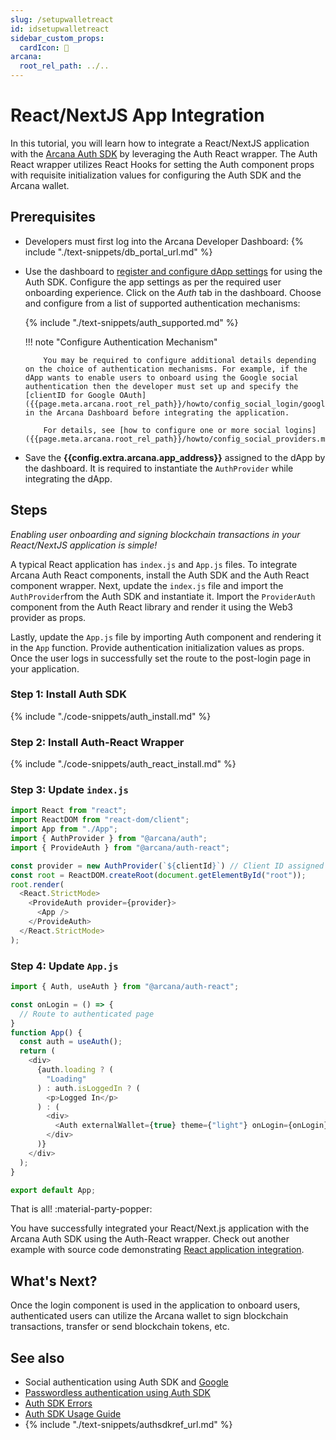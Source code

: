 ```yaml
---
slug: /setupwalletreact
id: idsetupwalletreact
sidebar_custom_props:
  cardIcon: 🔐 
arcana:
  root_rel_path: ../..
---
```


# React/NextJS App Integration

In this tutorial, you will learn how to integrate a React/NextJS application with the [Arcana Auth SDK]({{page.meta.arcana.root_rel_path}}/concepts/authsdk.md) by leveraging the Auth React wrapper. The Auth React wrapper utilizes React Hooks for setting the Auth component props with requisite initialization values for configuring the Auth SDK and the Arcana wallet.

## Prerequisites

* Developers must first log into the Arcana Developer Dashboard: {% include "./text-snippets/db_portal_url.md" %}

* Use the dashboard to [register and configure dApp settings]({{page.meta.arcana.root_rel_path}}/howto/config_dapp.md) for using the Auth SDK. Configure the app settings as per the required user onboarding experience. Click on the *Auth* tab in the dashboard. Choose and configure from a list of supported authentication mechanisms:

    {% include "./text-snippets/auth_supported.md" %}

    !!! note "Configure Authentication Mechanism"

          You may be required to configure additional details depending on the choice of authentication mechanisms. For example, if the dApp wants to enable users to onboard using the Google social authentication then the developer must set up and specify the [clientID for Google OAuth]({{page.meta.arcana.root_rel_path}}/howto/config_social_login/google_oauth.md) in the Arcana Dashboard before integrating the application.

          For details, see [how to configure one or more social logins]({{page.meta.arcana.root_rel_path}}/howto/config_social_providers.md).

* Save the **{{config.extra.arcana.app_address}}** assigned to the dApp by the dashboard. It is required to instantiate the `AuthProvider` while integrating the dApp. 

## Steps

*Enabling user onboarding and signing blockchain transactions in your React/NextJS application is simple!*

A typical React application has `index.js` and `App.js` files. To integrate Arcana Auth React components, install the Auth SDK and the Auth React component wrapper. Next, update the `index.js` file and import the `AuthProvider`from the Auth SDK and instantiate it. Import the `ProviderAuth` component from the Auth React library and render it using the Web3 provider as props.

Lastly, update the `App.js` file by importing Auth component and rendering it in the `App` function. Provide authentication initialization values as props. Once the user logs in successfully set the route to the post-login page in your application.

### Step 1: Install Auth SDK

{% include "./code-snippets/auth_install.md" %}

### Step 2: Install Auth-React Wrapper

{% include "./code-snippets/auth_react_install.md" %}

### Step 3: Update `index.js`

```js title="index.js"
import React from "react";
import ReactDOM from "react-dom/client";
import App from "./App";
import { AuthProvider } from "@arcana/auth";
import { ProvideAuth } from "@arcana/auth-react";

const provider = new AuthProvider(`${clientId}`) // Client ID assigned to the app, see Arcana Dashboard
const root = ReactDOM.createRoot(document.getElementById("root"));
root.render(
  <React.StrictMode>
    <ProvideAuth provider={provider}>
      <App />
    </ProvideAuth>
  </React.StrictMode>
);
```

### Step 4: Update `App.js`

```js title="App.js"
import { Auth, useAuth } from "@arcana/auth-react";

const onLogin = () => {
  // Route to authenticated page
}
function App() {
  const auth = useAuth();
  return (
    <div>
      {auth.loading ? (
        "Loading"
      ) : auth.isLoggedIn ? (
        <p>Logged In</p>
      ) : (
        <div>
          <Auth externalWallet={true} theme={"light"} onLogin={onLogin}/>
        </div>
      )}
    </div>
  );
}

export default App;
```

That is all! :material-party-popper:

You have successfully integrated your React/Next.js application with the Arcana Auth SDK using the Auth-React wrapper. Check out another example with source code demonstrating [React application integration]({{page.meta.arcana.root_rel_path}}/tutorials/code_samples/react_code_sample.md).

## What's Next?

Once the login component is used in the application to onboard users, authenticated users can utilize the Arcana wallet to sign blockchain transactions, transfer or send blockchain tokens, etc.

## See also

* Social authentication using Auth SDK and [Google]({{page.meta.arcana.root_rel_path}}/howto/config_social_providers.md)
* [Passwordless authentication using Auth SDK]({{page.meta.arcana.root_rel_path}}/howto/onboard_users/wallet_pwdless_login.md)
* [Auth SDK Errors]({{page.meta.arcana.root_rel_path}}/walletsdk/wallet_err.md)
* [Auth SDK Usage Guide]({{page.meta.arcana.root_rel_path}}/walletsdk/wallet_usage.md)
* {% include "./text-snippets/authsdkref_url.md" %}
